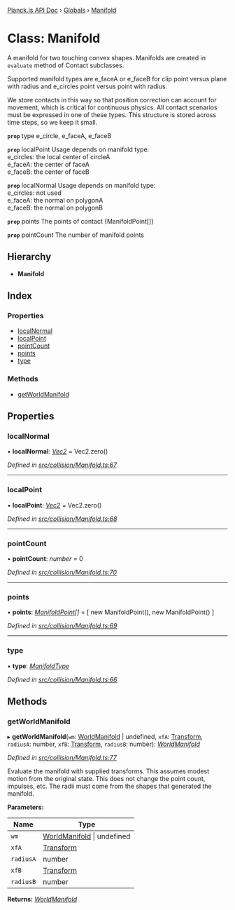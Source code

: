 [Planck.js API Doc](../README.md) › [Globals](../globals.md) › [Manifold](manifold.md)

# Class: Manifold

A manifold for two touching convex shapes. Manifolds are created in `evaluate`
method of Contact subclasses.

Supported manifold types are e_faceA or e_faceB for clip point versus plane
with radius and e_circles point versus point with radius.

We store contacts in this way so that position correction can account for
movement, which is critical for continuous physics. All contact scenarios
must be expressed in one of these types. This structure is stored across time
steps, so we keep it small.

**`prop`** type e_circle, e_faceA, e_faceB

**`prop`** localPoint Usage depends on manifold type:<br>
      e_circles: the local center of circleA <br>
      e_faceA: the center of faceA <br>
      e_faceB: the center of faceB

**`prop`** localNormal Usage depends on manifold type:<br>
      e_circles: not used <br>
      e_faceA: the normal on polygonA <br>
      e_faceB: the normal on polygonB

**`prop`** points The points of contact {ManifoldPoint[]}

**`prop`** pointCount The number of manifold points

## Hierarchy

* **Manifold**

## Index

### Properties

* [localNormal](manifold.md#localnormal)
* [localPoint](manifold.md#localpoint)
* [pointCount](manifold.md#pointcount)
* [points](manifold.md#points)
* [type](manifold.md#type)

### Methods

* [getWorldManifold](manifold.md#getworldmanifold)

## Properties

###  localNormal

• **localNormal**: *[Vec2](vec2.md)* = Vec2.zero()

*Defined in [src/collision/Manifold.ts:67](https://github.com/shakiba/planck.js/blob/b8c946c/src/collision/Manifold.ts#L67)*

___

###  localPoint

• **localPoint**: *[Vec2](vec2.md)* = Vec2.zero()

*Defined in [src/collision/Manifold.ts:68](https://github.com/shakiba/planck.js/blob/b8c946c/src/collision/Manifold.ts#L68)*

___

###  pointCount

• **pointCount**: *number* = 0

*Defined in [src/collision/Manifold.ts:70](https://github.com/shakiba/planck.js/blob/b8c946c/src/collision/Manifold.ts#L70)*

___

###  points

• **points**: *[ManifoldPoint](manifoldpoint.md)[]* = [ new ManifoldPoint(), new ManifoldPoint() ]

*Defined in [src/collision/Manifold.ts:69](https://github.com/shakiba/planck.js/blob/b8c946c/src/collision/Manifold.ts#L69)*

___

###  type

• **type**: *[ManifoldType](../enums/manifoldtype.md)*

*Defined in [src/collision/Manifold.ts:66](https://github.com/shakiba/planck.js/blob/b8c946c/src/collision/Manifold.ts#L66)*

## Methods

###  getWorldManifold

▸ **getWorldManifold**(`wm`: [WorldManifold](worldmanifold.md) | undefined, `xfA`: [Transform](transform.md), `radiusA`: number, `xfB`: [Transform](transform.md), `radiusB`: number): *[WorldManifold](worldmanifold.md)*

*Defined in [src/collision/Manifold.ts:77](https://github.com/shakiba/planck.js/blob/b8c946c/src/collision/Manifold.ts#L77)*

Evaluate the manifold with supplied transforms. This assumes modest motion
from the original state. This does not change the point count, impulses, etc.
The radii must come from the shapes that generated the manifold.

**Parameters:**

Name | Type |
------ | ------ |
`wm` | [WorldManifold](worldmanifold.md) &#124; undefined |
`xfA` | [Transform](transform.md) |
`radiusA` | number |
`xfB` | [Transform](transform.md) |
`radiusB` | number |

**Returns:** *[WorldManifold](worldmanifold.md)*
